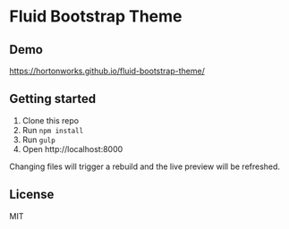 # Fluid Bootstrap Theme

## Demo

https://hortonworks.github.io/fluid-bootstrap-theme/

## Getting started

1. Clone this repo
2. Run `npm install`
3. Run `gulp`
4. Open http://localhost:8000

Changing files will trigger a rebuild and the live preview will be refreshed.

## License

MIT

